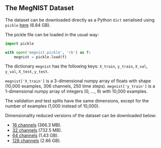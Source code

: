 ## The MegNIST Dataset

The dataset can be downloaded directly as a Python `dict` serialised using `pickle` [here](https://drive.google.com/file/d/1doqjgglgDWIBcy2BUsbwyitDsBc0cqY7/view?usp=sharing) (6.84 GB). 

The pickle file can be loaded in the usual way:
```python
import pickle

with open('megnist.pickle', 'rb') as f:
    megnist = pickle.load(f)
```

The dictionary `megnist` has the following keys: `X_train`, `y_train`, `X_val`, `y_val`, `X_test`, `y_test`. 

`megnist['X_train']` is a 3-dimensional numpy array of floats with shape (10,000 examples, 306 channels, 250 time steps). `megnist['y_train']` is a 1-dimensional numpy array of integers (0, ..., 9) with 10,000 examples.

The validation and test splits have the same dimensions, except for the number of examples (1,000 instead of 10,000).

Dimensionality reduced versions of the dataset can be downloaded below:

* [16 channels](https://drive.google.com/file/d/1JEzD9GOSDNaHfHbHzcuJdQksBss4h2Rk/view?usp=sharing) (366.3 MB). 
* [32 channels](https://drive.google.com/file/d/1VkemXsFP0oxde-2Dbqo60Qs-_e3VYgJy/view?usp=sharing) (732.5 MB). 
* [64 channels](https://drive.google.com/file/d/1J1Fnd1ie5L9ffpRN5os_1vBxzJ3L6PCx/view?usp=sharing) (1.43 GB). 
* [128 channels](https://drive.google.com/file/d/1sixVpkDhlagEdwVuW9a3VaXD6npoBJwQ/view?usp=sharing) (2.86 GB). 
